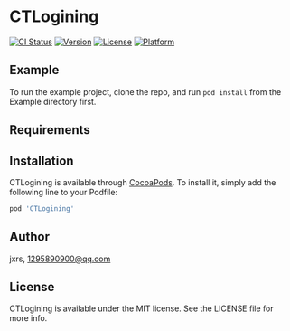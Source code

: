 # CTLogining

[![CI Status](https://img.shields.io/travis/jxrs/CTLogining.svg?style=flat)](https://travis-ci.org/jxrs/CTLogining)
[![Version](https://img.shields.io/cocoapods/v/CTLogining.svg?style=flat)](https://cocoapods.org/pods/CTLogining)
[![License](https://img.shields.io/cocoapods/l/CTLogining.svg?style=flat)](https://cocoapods.org/pods/CTLogining)
[![Platform](https://img.shields.io/cocoapods/p/CTLogining.svg?style=flat)](https://cocoapods.org/pods/CTLogining)

## Example

To run the example project, clone the repo, and run `pod install` from the Example directory first.

## Requirements

## Installation

CTLogining is available through [CocoaPods](https://cocoapods.org). To install
it, simply add the following line to your Podfile:

```ruby
pod 'CTLogining'
```

## Author

jxrs, 1295890900@qq.com

## License

CTLogining is available under the MIT license. See the LICENSE file for more info.
